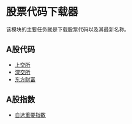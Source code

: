 # 股票代码下载器
该模块的主要任务就是下载股票代码以及其最新名称。

## A股代码
* [上交所](./downloader/SH_A_Code_sjs.ts)
* [深交所](./downloader/SZ_A_Code_sjs.ts)
* [东方财富](./downloader/SH_SZ_A_Code_dfcf.ts)

## A股指数
* [自选重要指数](./downloader/A_Index_Code_zx.ts)